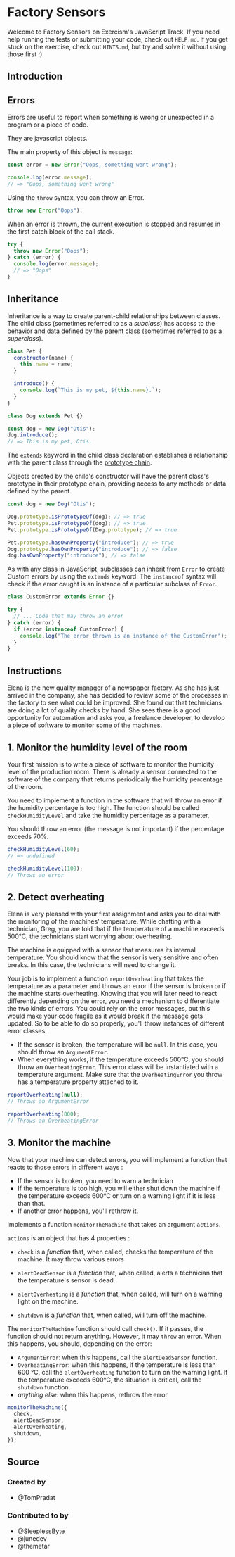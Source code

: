 # Factory Sensors

Welcome to Factory Sensors on Exercism's JavaScript Track.
If you need help running the tests or submitting your code, check out `HELP.md`.
If you get stuck on the exercise, check out `HINTS.md`, but try and solve it without using those first :)

## Introduction

## Errors

Errors are useful to report when something is wrong or unexpected in a program or a piece of code.

They are javascript objects.

The main property of this object is `message`:

```javascript
const error = new Error("Oops, something went wrong");

console.log(error.message);
// => "Oops, something went wrong"
```

Using the `throw` syntax, you can throw an Error.

```javascript
throw new Error("Oops");
```

When an error is thrown, the current execution is stopped and resumes in the first catch block of the call stack.

```javascript
try {
  throw new Error("Oops");
} catch (error) {
  console.log(error.message);
  // => "Oops"
}
```

## Inheritance

Inheritance is a way to create parent-child relationships between classes.
The child class (sometimes referred to as a _subclass_) has access to the behavior and data defined by the parent class (sometimes referred to as a _superclass_).

```javascript
class Pet {
  constructor(name) {
    this.name = name;
  }

  introduce() {
    console.log(`This is my pet, ${this.name}.`);
  }
}

class Dog extends Pet {}

const dog = new Dog("Otis");
dog.introduce();
// => This is my pet, Otis.
```

The `extends` keyword in the child class declaration establishes a relationship with the parent class through the [prototype chain][prototype-chain].

Objects created by the child's constructor will have the parent class's prototype in their prototype chain, providing access to any methods or data defined by the parent.

```javascript
const dog = new Dog("Otis");

Dog.prototype.isPrototypeOf(dog); // => true
Pet.prototype.isPrototypeOf(dog); // => true
Pet.prototype.isPrototypeOf(Dog.prototype); // => true

Pet.prototype.hasOwnProperty("introduce"); // => true
Dog.prototype.hasOwnProperty("introduce"); // => false
dog.hasOwnProperty("introduce"); // => false
```

As with any class in JavaScript, subclasses can inherit from `Error` to create Custom errors by using the `extends` keyword.
The `instanceof` syntax will check if the error caught is an instance of a particular subclass of `Error`.

```javascript
class CustomError extends Error {}

try {
  // ... Code that may throw an error
} catch (error) {
  if (error instanceof CustomError) {
    console.log("The error thrown is an instance of the CustomError");
  }
}
```

[prototype-chain]: https://developer.mozilla.org/en-US/docs/Web/JavaScript/Inheritance_and_the_prototype_chain

## Instructions

Elena is the new quality manager of a newspaper factory. As she has just arrived in the company, she has decided to review some of the processes in the factory to see what could be improved. She found out that technicians are doing a lot of quality checks by hand. She sees there is a good opportunity for automation and asks you, a freelance developer, to develop a piece of software to monitor some of the machines.

## 1. Monitor the humidity level of the room

Your first mission is to write a piece of software to monitor the humidity level of the production room. There is already a sensor connected to the software of the company that returns periodically the humidity percentage of the room.

You need to implement a function in the software that will throw an error if the humidity percentage is too high.
The function should be called `checkHumidityLevel` and take the humidity percentage as a parameter.

You should throw an error (the message is not important) if the percentage exceeds 70%.

```javascript
checkHumidityLevel(60);
// => undefined
```

```javascript
checkHumidityLevel(100);
// Throws an error
```

## 2. Detect overheating

Elena is very pleased with your first assignment and asks you to deal with the monitoring of the machines' temperature.
While chatting with a technician, Greg, you are told that if the temperature of a machine exceeds 500°C, the technicians start worrying about overheating.

The machine is equipped with a sensor that measures its internal temperature.
You should know that the sensor is very sensitive and often breaks.
In this case, the technicians will need to change it.

Your job is to implement a function `reportOverheating` that takes the temperature as a parameter and throws an error if the sensor is broken or if the machine starts overheating.
Knowing that you will later need to react differently depending on the error, you need a mechanism to differentiate the two kinds of errors.
You could rely on the error messages, but this would make your code fragile as it would break if the message gets updated.
So to be able to do so properly, you'll throw instances of different error classes.

- If the sensor is broken, the temperature will be `null`.
  In this case, you should throw an `ArgumentError`.
- When everything works, if the temperature exceeds 500°C, you should throw an `OverheatingError`.
  This error class will be instantiated with a temperature argument.
  Make sure that the `OverheatingError` you throw has a temperature property attached to it.

```javascript
reportOverheating(null);
// Throws an ArgumentError
```

```javascript
reportOverheating(800);
// Throws an OverheatingError
```

## 3. Monitor the machine

Now that your machine can detect errors, you will implement a function that reacts to those errors in different ways :

- If the sensor is broken, you need to warn a technician
- If the temperature is too high, you will either shut down the machine if the temperature exceeds 600°C or turn on a warning light if it is less than that.
- If another error happens, you'll rethrow it.

Implements a function `monitorTheMachine` that takes an argument `actions`.

`actions` is an object that has 4 properties :

- `check` is a _*function*_ that, when called, checks the temperature of the machine.
  It may throw various errors

- `alertDeadSensor` is a _*function*_ that, when called, alerts a technician that the temperature's sensor is dead.

- `alertOverheating` is a _*function*_ that, when called, will turn on a warning light on the machine.

- `shutdown` is a _*function*_ that, when called, will turn off the machine.

The `monitorTheMachine` function should call `check()`. If it passes, the function should not return anything. However, it may `throw` an error. When this happens, you should, depending on the error:

- `ArgumentError`: when this happens, call the `alertDeadSensor` function.
- `OverheatingError`: when this happens, if the temperature is less than 600 °C, call the `alertOverheating` function to turn on the warning light. If the temperature exceeds 600°C, the situation is critical, call the `shutdown` function.
- _anything else_: when this happens, rethrow the error

```javascript
monitorTheMachine({
  check,
  alertDeadSensor,
  alertOverheating,
  shutdown,
});
```

## Source

### Created by

- @TomPradat

### Contributed to by

- @SleeplessByte
- @junedev
- @themetar
